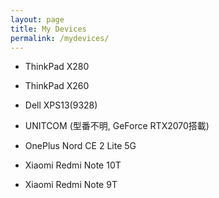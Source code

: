 ```yaml
---
layout: page
title: My Devices
permalink: /mydevices/
---
```

* ThinkPad X280
* ThinkPad X260
* Dell XPS13(9328)
* UNITCOM (型番不明, GeForce RTX2070搭載)

* OnePlus Nord CE 2 Lite 5G
* Xiaomi Redmi Note 10T
* Xiaomi Redmi Note 9T
